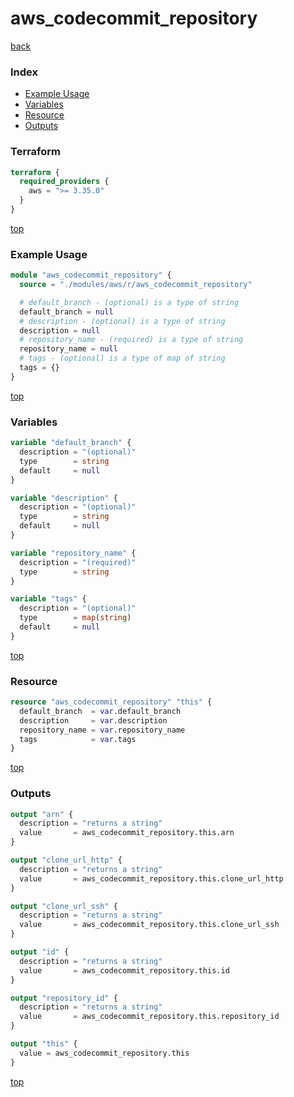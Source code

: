 # aws_codecommit_repository

[back](../aws.md)

### Index

- [Example Usage](#example-usage)
- [Variables](#variables)
- [Resource](#resource)
- [Outputs](#outputs)

### Terraform

```terraform
terraform {
  required_providers {
    aws = ">= 3.35.0"
  }
}
```

[top](#index)

### Example Usage

```terraform
module "aws_codecommit_repository" {
  source = "./modules/aws/r/aws_codecommit_repository"

  # default_branch - (optional) is a type of string
  default_branch = null
  # description - (optional) is a type of string
  description = null
  # repository_name - (required) is a type of string
  repository_name = null
  # tags - (optional) is a type of map of string
  tags = {}
}
```

[top](#index)

### Variables

```terraform
variable "default_branch" {
  description = "(optional)"
  type        = string
  default     = null
}

variable "description" {
  description = "(optional)"
  type        = string
  default     = null
}

variable "repository_name" {
  description = "(required)"
  type        = string
}

variable "tags" {
  description = "(optional)"
  type        = map(string)
  default     = null
}
```

[top](#index)

### Resource

```terraform
resource "aws_codecommit_repository" "this" {
  default_branch  = var.default_branch
  description     = var.description
  repository_name = var.repository_name
  tags            = var.tags
}
```

[top](#index)

### Outputs

```terraform
output "arn" {
  description = "returns a string"
  value       = aws_codecommit_repository.this.arn
}

output "clone_url_http" {
  description = "returns a string"
  value       = aws_codecommit_repository.this.clone_url_http
}

output "clone_url_ssh" {
  description = "returns a string"
  value       = aws_codecommit_repository.this.clone_url_ssh
}

output "id" {
  description = "returns a string"
  value       = aws_codecommit_repository.this.id
}

output "repository_id" {
  description = "returns a string"
  value       = aws_codecommit_repository.this.repository_id
}

output "this" {
  value = aws_codecommit_repository.this
}
```

[top](#index)
